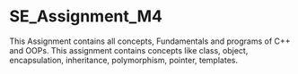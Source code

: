 # SE_Assignment_M4

This Assignment contains all concepts, Fundamentals and programs of C++ and OOPs. This assignment contains concepts like class, object, encapsulation, inheritance, polymorphism, pointer, templates.
